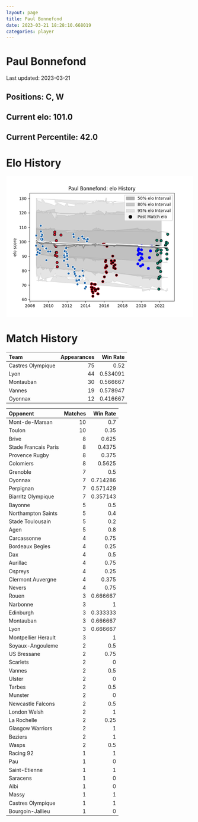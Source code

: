 ```yaml
---  
layout: page  
title: Paul Bonnefond  
date: 2023-03-21 18:28:10.668019  
categories: player  
---
```

# Paul Bonnefond


Last updated: 2023-03-21
## Positions: C, W

## Current elo: 101.0

## Current Percentile: 42.0

# Elo History


![elo history](history_PaulBonnefond.png)
# Match History


| Team              |   Appearances |   Win Rate |
|:------------------|--------------:|-----------:|
| Castres Olympique |            75 |   0.52     |
| Lyon              |            44 |   0.534091 |
| Montauban         |            30 |   0.566667 |
| Vannes            |            19 |   0.578947 |
| Oyonnax           |            12 |   0.416667 |

| Opponent             |   Matches |   Win Rate |
|:---------------------|----------:|-----------:|
| Mont-de-Marsan       |        10 |   0.7      |
| Toulon               |        10 |   0.35     |
| Brive                |         8 |   0.625    |
| Stade Francais Paris |         8 |   0.4375   |
| Provence Rugby       |         8 |   0.375    |
| Colomiers            |         8 |   0.5625   |
| Grenoble             |         7 |   0.5      |
| Oyonnax              |         7 |   0.714286 |
| Perpignan            |         7 |   0.571429 |
| Biarritz Olympique   |         7 |   0.357143 |
| Bayonne              |         5 |   0.5      |
| Northampton Saints   |         5 |   0.4      |
| Stade Toulousain     |         5 |   0.2      |
| Agen                 |         5 |   0.8      |
| Carcassonne          |         4 |   0.75     |
| Bordeaux Begles      |         4 |   0.25     |
| Dax                  |         4 |   0.5      |
| Aurillac             |         4 |   0.75     |
| Ospreys              |         4 |   0.25     |
| Clermont Auvergne    |         4 |   0.375    |
| Nevers               |         4 |   0.75     |
| Rouen                |         3 |   0.666667 |
| Narbonne             |         3 |   1        |
| Edinburgh            |         3 |   0.333333 |
| Montauban            |         3 |   0.666667 |
| Lyon                 |         3 |   0.666667 |
| Montpellier Herault  |         3 |   1        |
| Soyaux-Angouleme     |         2 |   0.5      |
| US Bressane          |         2 |   0.75     |
| Scarlets             |         2 |   0        |
| Vannes               |         2 |   0.5      |
| Ulster               |         2 |   0        |
| Tarbes               |         2 |   0.5      |
| Munster              |         2 |   0        |
| Newcastle Falcons    |         2 |   0.5      |
| London Welsh         |         2 |   1        |
| La Rochelle          |         2 |   0.25     |
| Glasgow Warriors     |         2 |   1        |
| Beziers              |         2 |   1        |
| Wasps                |         2 |   0.5      |
| Racing 92            |         1 |   1        |
| Pau                  |         1 |   0        |
| Saint-Etienne        |         1 |   1        |
| Saracens             |         1 |   0        |
| Albi                 |         1 |   0        |
| Massy                |         1 |   1        |
| Castres Olympique    |         1 |   1        |
| Bourgoin-Jallieu     |         1 |   0        |